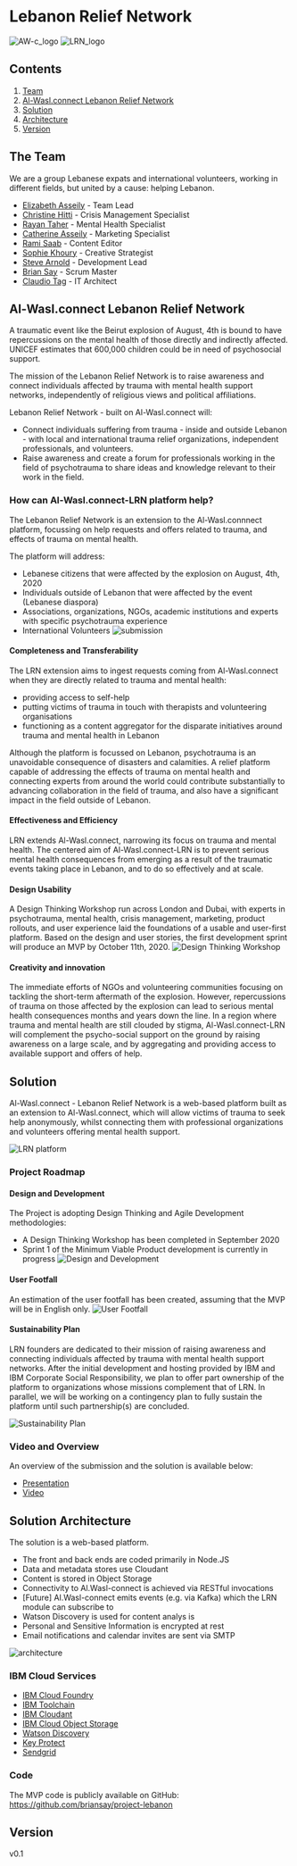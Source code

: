 
# Lebanon Relief Network

![AW-c_logo](images/logo1.png)
![LRN_logo](images/LRN_logo.png)

## Contents

1. [Team](#the-team)
1. [Al-Wasl.connect Lebanon Relief Network](#al-waslconnect-lebanon-relief-network)
1. [Solution](#solution)
1. [Architecture](#solution-architecture)
1. [Version](#version)

## The Team
We are a group Lebanese expats and international volunteers, working in different fields, but united by a cause: helping Lebanon.
- [Elizabeth Asseily](https://www.linkedin.com/in/elizabeth-asseily-3304ba20) - Team Lead
- [Christine Hitti](https://www.linkedin.com/in/christine-hitti-mdem-666a766a) - Crisis Management Specialist
- [Rayan Taher](https://www.linkedin.com/in/rayan-taher-mbpss-5b4884150) - Mental Health Specialist
- [Catherine Asseily](https://www.linkedin.com/in/catherine-asseily-313b2132/) - Marketing Specialist
- [Rami Saab](https://www.linkedin.com/in/rami-roberto-saab-2b32a3b3/) - Content Editor
- [Sophie Khoury](https://www.linkedin.com/in/sophiekhoury/) - Creative Strategist
- [Steve Arnold](https://www.linkedin.com/in/sarnoldatwork/) - Development Lead
- [Brian Say](https://www.linkedin.com/in/brian-say/) - Scrum Master
- [Claudio Tag](https://www.linkedin.com/in/claudiotagliabue) - IT Architect

## Al-Wasl.connect Lebanon Relief Network

A traumatic event like the Beirut explosion of August, 4th is bound to have repercussions on the mental health of those directly and indirectly affected. UNICEF estimates that 600,000 children could be in need of psychosocial support.

The mission of the Lebanon Relief Network is to raise awareness and connect individuals affected by trauma with mental health support networks, independently of religious views and political affiliations.

Lebanon Relief Network - built on Al-Wasl.connect will:
- Connect individuals suffering from trauma - inside and outside Lebanon - with local and international trauma relief organizations, independent professionals, and volunteers.
- Raise awareness and create a forum for professionals working in the field of psychotrauma to share ideas and knowledge relevant to their work in the field.


### How can Al-Wasl.connect-LRN platform help?

The Lebanon Relief Network is an extension to the Al-Wasl.connnect platform, focussing on help requests and offers related to trauma, and effects of trauma on mental health.

The platform will address:
- Lebanese citizens that were affected by the explosion on August, 4th, 2020
- Individuals outside of Lebanon that were affected by the event (Lebanese diaspora)
- Associations, organizations, NGOs, academic institutions and experts with specific psychotrauma experience
- International Volunteers
![submission](images/submission_criteria.png)
#### Completeness and Transferability
The LRN extension aims to ingest requests coming from Al-Wasl.connect when they are directly related to trauma and mental health:
- providing access to self-help
- putting victims of trauma in touch with therapists and volunteering organisations
- functioning as a content aggregator for the disparate initiatives around trauma and mental health in Lebanon

Although the platform is focussed on Lebanon, psychotrauma is an unavoidable consequence of disasters and calamities. A relief platform capable of addressing the effects of trauma on mental health and connecting experts from around the world could contribute substantially to advancing collaboration in the field of trauma, and also have a significant impact in the field outside of Lebanon.
#### Effectiveness and Efficiency
LRN extends Al-Wasl.connect, narrowing its focus on trauma and mental health. The centered aim of Al-Wasl.connect-LRN is to prevent serious mental health consequences from emerging as a result of the traumatic events taking place in Lebanon, and to do so effectively and at scale.
#### Design Usability
A Design Thinking Workshop run across London and Dubai, with experts in psychotrauma, mental health, crisis management, marketing, product rollouts, and user experience laid the foundations of a usable and user-first platform. Based on the design and user stories, the first development sprint will produce an MVP by October 11th, 2020.
![Design Thinking Workshop](images/DTW.png)
#### Creativity and innovation
The immediate efforts of NGOs and volunteering communities focusing on tackling the short-term aftermath of the explosion. However, repercussions of trauma on those affected by the explosion can lead to serious mental health consequences months and years down the line. In a region where trauma and mental health are still clouded by stigma, Al-Wasl.connect-LRN will complement the psycho-social support on the ground by raising awareness on a large scale, and by aggregating and providing access to available support and offers of help.

## Solution
Al-Wasl.connect - Lebanon Relief Network is a web-based platform built as an extension to Al-Wasl.connect, which will allow victims of trauma to seek help anonymously, whilst connecting them with professional organizations and volunteers offering mental health support.

![LRN platform](images/al-wasl.connect-LRN_scope.png)

### Project Roadmap
#### Design and Development
The Project is adopting Design Thinking and Agile Development methodologies:
- A Design Thinking Workshop has been completed in September 2020
- Sprint 1 of the Minimum Viable Product development is currently in progress
![Design and Development](images/gannt.png)

#### User Footfall
An estimation of the user footfall has been created, assuming that the MVP will be in English only.
![User Footfall](images/user_footfall.png)

#### Sustainability Plan
LRN founders are dedicated to their mission of raising awareness and connecting individuals affected by trauma with mental health support networks.
After the initial development and hosting provided by IBM and IBM Corporate Social Responsibility, we plan to offer part ownership of the platform to organizations whose missions complement that of LRN. In parallel, we will be working on a contingency plan to fully sustain the platform until such partnership(s) are concluded.

![Sustainability Plan](images/sustainability.png)

### Video and Overview
An overview of the submission and the solution is available below:
- [Presentation](https://ibm.box.com/s/oeil9na69kxs9wji6ge7x10g08f8cza8)
- [Video](https://ibm.box.com/s/katnc9vmwa3h8umbw91xc3jzr8b13dqi)

## Solution Architecture
The solution is a web-based platform.
- The front and back ends are coded primarily in Node.JS
- Data and metadata stores use Cloudant
- Content is stored in Object Storage
- Connectivity to Al.Wasl-connect is achieved via RESTful invocations
- [Future] Al.Wasl-connect emits events (e.g. via Kafka) which the LRN module can subscribe to
- Watson Discovery is used for content analys is
- Personal and Sensitive Information is encrypted at rest
- Email notifications and calendar invites are sent via SMTP

![architecture](images/al.wasl-connect-LRN_arch-v.png)

### IBM Cloud Services
* [IBM Cloud Foundry](https://cloud.ibm.com/cloudfoundry/overview)
* [IBM Toolchain](https://cloud.ibm.com/devops/create)
* [IBM Cloudant](https://cloud.ibm.com/catalog/services/cloudant)
* [IBM Cloud Object Storage](https://cloud.ibm.com/catalog/services/cloud-object-storage)
* [Watson Discovery](https://cloud.ibm.com/catalog/services/discovery)
* [Key Protect](https://cloud.ibm.com/catalog/services/key-protect)
* [Sendgrid](https://cloud.ibm.com/catalog/infrastructure/email-delivery)

### Code
The MVP code is publicly available on GitHub:
<a href="https://github.com/briansay/project-lebanon" target="_blank">https://github.com/briansay/project-lebanon</a>

## Version
v0.1
